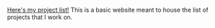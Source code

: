 [Here's my project list!](eli-evans149.github.io)
This is a basic website meant to house the list of projects that I work on.

